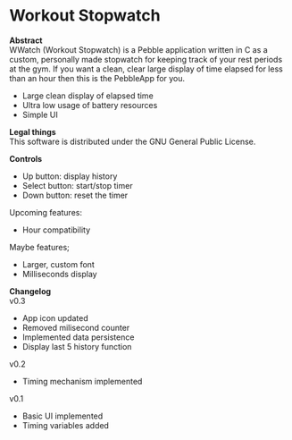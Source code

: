 Workout Stopwatch
=======

**Abstract**  
WWatch (Workout Stopwatch) is a Pebble application written in C as a custom, personally made stopwatch for keeping track of your rest periods at the gym. If you want a clean, clear large display of time elapsed for less than an hour then this is the PebbleApp for you.

 - Large clean display of elapsed time
 - Ultra low usage of battery resources
 - Simple UI

**Legal things**  
This software is distributed under the GNU General Public License.  

**Controls**  
 - Up button: display history
 - Select button: start/stop timer  
 - Down button: reset the timer  

Upcoming features:
 - Hour compatibility

Maybe features;  
 - Larger, custom font
 - Milliseconds display

**Changelog**  
v0.3  
 - App icon updated
 - Removed milisecond counter
 - Implemented data persistence  
 - Display last 5 history function  

v0.2  
 - Timing mechanism implemented
 
v0.1  
 - Basic UI implemented
 - Timing variables added
